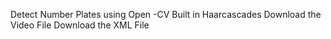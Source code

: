 Detect Number Plates using Open -CV Built in Haarcascades 
Download the Video File
Download the XML File
